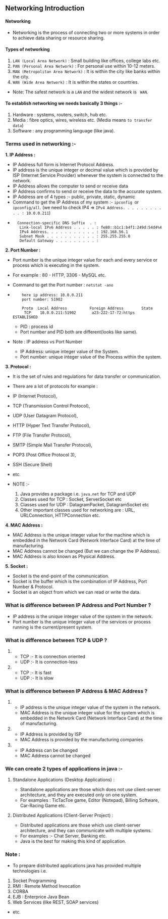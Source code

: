 ## Networking Introduction

#### Networking
- Networking is the process of connecting two or more systems in order to achieve data sharing or resource sharing.

#### Types of networking
1. `LAN (Local Area Network)` : Small building like offices, college labs etc.
2. `PAN (Personal Area Network)` : For personal use within 10-12 meters.
3. `MAN (Metropolitan Area Network)` : It is within the city like banks within the city.
4. `WAN (Wide Area Network)` : It is within the states or countries.


- Note: The safest network is a `LAN` and the widest network is ` WAN`.

#### To establish networking we needs basically 3 things :-
1. Hardware : systems, routers, switch, hub etc.
2. Media : fibre optics, wires, wireless etc. (Media means `to transfer data`)
3. Software : any programming language (like java).

### Terms used in networking :-
**1. IP Address :**
   - IP Address full form is Internet Protocol Address.
   - IP address is the unique integer or decimal value which is provided by ISP (Internet Service Provider) whenever the system is connected to the network.
   - IP Address allows the computer to send or receive data
   - IP Address confirms to send or receive the data to the accurate system.
   - IP Address are of 4 types :-
      public, private, static, dynamic
   - Command to get the IP Address of my system :- `ipconfig `or `ipconfig/all`. (we need to check IP4 =>    `IPv4 Address. . . . . . . . . . . : 10.0.0.211`)
-
    ```
      Connection-specific DNS Suffix  . :
       Link-local IPv6 Address . . . . . : fe80::b1c1:b4f1:249d:54d4%4
       IPv4 Address. . . . . . . . . . . : 192.168.56.1
       Subnet Mask . . . . . . . . . . . : 255.255.255.0
       Default Gateway . . . . . . . . . :
    
    ```

**2. Port Number :**
   - Port number is the unique integer value for each and every service or process which is executing in the system.
   - For example : 80 - HTTP, 3306 - MySQL etc.
   - Command to get the Port number : `netstat -ano`
- 
    ```
        here ip address: 10.0.0.211
        port number: 51902
        
        Proto  Local Address          Foreign Address        State
         TCP    10.0.0.211:51902       a23-222-17-72:https    ESTABLISHED
    ```
   - PID : process id
   - Port number and PID both are different(looks like same).


- Note : IP address vs Port Number
   
  - IP Address: unique integer value of the System.
  - Port number: unique integer value of the Process within the system. 



**3. Protocol :**
   - It is the set of rules and regulations for data transfer or communication.
   - There are a lot of protocols for example : 
   - IP (Internet Protocol), 
   - TCP (Transmission Control Protocol), 
   - UDP (User Datagram Protocol), 
   - HTTP (Hyper Text Transfer Protocol), 
   - FTP (File Transfer Protocol), 
   - SMTP (Simple Mail Transfer Protocol), 
   - POP3 (Post Office Protocol 3), 
   - SSH (Secure Shell) 
   - etc.

- NOTE :-
  1. Java provides a package i.e. `java.net` for TCP and UDP
  2. Classes used for TCP : Socket, ServerSocket etc
  3. Classes used for UDP : DatagramPacket, DatagramSocket etc
  4. Other important classes used for networking are : URL, URLConnection, HTTPConnection etc.



**4. MAC Address :**
   - MAC Address is the unique integer value for the machine which is embedded in the Network Card (Network Interface Card) at the time of manufacturing.
   - MAC Address cannot be changed (But we can change the IP Address).
   - MAC Address is also known as Physical Address.


**5. Socket :**
   - Socket is the end-point of the communication.
   - Socket is the buffer which is the combination of IP Address, Port Number & Protocol.
   - Socket is an object from which we can read or write the data.


### What is difference between IP Address and Port Number ?
- IP address is the unique integer value of the system in the network.
- Port number is the unique integer value of the services or process running is the current/present system.

### What is difference between TCP & UDP ?
1. 
   - TCP :- It is connection oriented
   - UDP :- It is connection-less


2. 
   - TCP :- It is fast
   - UDP :- It is slow
      
### What is difference between IP Address & MAC Address ?
1.
   - IP address is the unique integer value of the system in the network.
   - MAC Address is the unique integer value for the system which is embedded in the Network Card (Network Interface Card) at the time of manufacturing.
  

2.
   - IP Address is provided by ISP
   - MAC Address is provided by the manufacturing companies


3.
   - IP Address can be changed
   - MAC Address cannot be changed


### We can create 2 types of applications in java :-
1. Standalone Applications (Desktop Applications) :
   - Standalone applications are those which does not use client-server architecture, and they are executed only on one system. 
   - For examples : TicTacToe game, Editor (Notepad), Billing Software, Car-Racing Game etc.


2. Distributed Applications (Client-Server Project) :
   - Distributed applications are those which use client-server architecture, and they can communicate with multiple systems. 
   - For examples :- Chat Server, Banking etc.
   - Java is the best for making this kind of application. 

### Note :
- To prepare distributed applications java has provided multiple technologies i.e.
1. Socket Programming
2. RMI : Remote Method Invocation
3. CORBA
4. EJB : Enterprice Java Bean
5. Web Services (like REST, SOAP services)
- etc.
